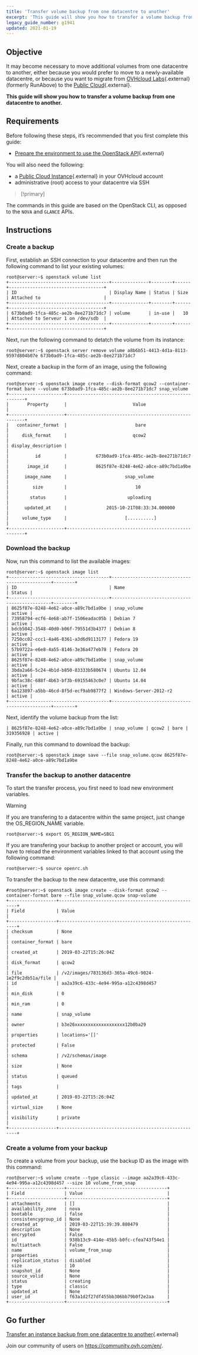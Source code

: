 ```yaml
---
title: 'Transfer volume backup from one datacentre to another'
excerpt: 'This guide will show you how to transfer a volume backup from one datacentre to another'
legacy_guide_number: g1941
updated: 2021-01-19
---
```



## Objective

It may become necessary to move additional volumes from one datacentre to another, either because you would prefer to move to a newly-available datacentre, or because you want to migrate from [OVHcloud Labs](https://labs.ovh.com/){.external} (formerly RunAbove) to the [Public Cloud](https://www.ovhcloud.com/en-ca/public-cloud/compute/){.external}.

**This guide will show you how to transfer a volume backup from one datacentre to another.**

## Requirements

Before following these steps, it’s recommended that you first complete this guide:

* [Prepare the environment to use the OpenStack API](/pages/public_cloud/compute/prepare_the_environment_for_using_the_openstack_api){.external}

You will also need the following:

* a [Public Cloud Instance](https://www.ovhcloud.com/en-ca/public-cloud/compute/){.external} in your OVHcloud account
* administrative (root) access to your datacentre via SSH

> [!primary]
>
The commands in this guide are based on the OpenStack CLI, as opposed to the `NOVA` and `GLANCE` APIs.
>


## Instructions

### Create a backup

First, establish an SSH connection to your datacentre and then run the following command to list your existing volumes:

```
root@server:~$ openstack volume list
+--------------------------------------+--------------+--------+------+------------------------------------+
| ID                                   | Display Name | Status | Size | Attached to                        |
+--------------------------------------+--------------+--------+------+------------------------------------+
| 673b0ad9-1fca-485c-ae2b-8ee271b71dc7 | volume       | in-use |   10 | Attached to Serveur 1 on /dev/sdb  |
+--------------------------------------+--------------+--------+------+------------------------------------+
```

Next, run the following command to detatch the volume from its instance:

```
root@server:~$ openstack server remove volume a8b6b51-4413-4d1a-8113-9597d804b07e 673b0ad9-1fca-485c-ae2b-8ee271b71dc7
```

Next, create a backup in the form of an image, using the following command:

```
root@server:~$ openstack image create --disk-format qcow2 --container-format bare --volume 673b0ad9-1fca-485c-ae2b-8ee271b71dc7 snap_volume
+---------------------+------------------------------------------------------+
|       Property      |                         Value                        |
+---------------------+------------------------------------------------------+
|   container_format  |                          bare                        |
|     disk_format     |                         qcow2                        |
| display_description |                                                      |
|          id         |           673b0ad9-1fca-485c-ae2b-8ee271b71dc7       |
|       image_id      |           8625f87e-8248-4e62-a0ce-a89c7bd1a9be       |
|      image_name     |                      snap_volume                     |
|         size        |                          10                          |
|        status       |                       uploading                      |
|      updated_at     |               2015-10-21T08:33:34.000000             |
|     volume_type     |                      [..........]                    |
+---------------------+------------------------------------------------------+
```

### Download the backup

Now, run this command to list the available images:

```
root@server:~$ openstack image list
+--------------------------------------+-----------------------------------------------+--------+
| ID                                   | Name                                          | Status |
+--------------------------------------+-----------------------------------------------+--------+
| 8625f87e-8248-4e62-a0ce-a89c7bd1a9be | snap_volume                                   | active |
| 73958794-ecf6-4e68-ab7f-1506eadac05b | Debian 7                                      | active |
| bdcb5042-3548-40d0-b06f-79551d3b4377 | Debian 8                                      | active |
| 7250cc02-ccc1-4a46-8361-a3d6d9113177 | Fedora 19                                     | active |
| 57b9722a-e6e8-4a55-8146-3e36a477eb78 | Fedora 20                                     | active |
| 8625f87e-8248-4e62-a0ce-a89c7bd1a9be | snap_volume                                   | active |
| 3bda2a66-5c24-4b1d-b850-83333b580674 | Ubuntu 12.04                                  | active |
| 9bfac38c-688f-4b63-bf3b-69155463c0e7 | Ubuntu 14.04                                  | active |
| 6a123897-a5bb-46cd-8f5d-ecf9ab9877f2 | Windows-Server-2012-r2                        | active |
+--------------------------------------+-----------------------------------------------+--------+
```

Next, identify the volume backup from the list:

```
| 8625f87e-8248-4e62-a0ce-a89c7bd1a9be | snap_volume | qcow2 | bare | 319356928 | active |
```

Finally, run this command to download the backup:

```
root@server:~$ openstack image save --file snap_volume.qcow 8625f87e-8248-4e62-a0ce-a89c7bd1a9be
```

### Transfer the backup to another datacentre

To start the transfer process, you first need to load new environment variables.

> [!warning]
>
If you are transfering to a datacentre within the same project, just change the OS_REGION_NAME variable.
>

```
root@server:~$ export OS_REGION_NAME=SBG1
```

If you are transfering your backup to another project or account, you will have to reload the environment variables linked to that account using the following command:

```
root@server:~$ source openrc.sh
```

To transfer the backup to the new datacentre, use this command:

```
#root@server:~$ openstack image create --disk-format qcow2 --container-format bare --file snap_volume.qcow snap-volume
+------------------+------------------------------------------------------+
| Field            | Value                                                |
+------------------+------------------------------------------------------+
| checksum         | None                                                 |
| container_format | bare                                                 |
| created_at       | 2019-03-22T15:26:04Z                                 |
| disk_format      | qcow2                                                |
| file             | /v2/images/783136d3-365a-49c6-9024-1e2f9c2db51a/file |
| id               | aa2a39c6-433c-4e94-995a-a12c4398d457                 |
| min_disk         | 0                                                    |
| min_ram          | 0                                                    |
| name             | snap_volume                                          |
| owner            | b3e26xxxxxxxxxxxxxxxxxxx12b0ba29                     |
| properties       | locations='[]'                                       |
| protected        | False                                                |
| schema           | /v2/schemas/image                                    |
| size             | None                                                 |
| status           | queued                                               |
| tags             |                                                      |
| updated_at       | 2019-03-22T15:26:04Z                                 |
| virtual_size     | None                                                 |
| visibility       | private                                              |
+------------------+------------------------------------------------------+
```

### Create a volume from your backup

To create a volume from your backup, use the backup ID as the image with this command:

```
root@server:~$ volume create --type classic --image aa2a39c6-433c-4e94-995a-a12c4398d457 --size 10 volume_from_snap
+---------------------+--------------------------------------+
| Field               | Value                                |
+---------------------+--------------------------------------+
| attachments         | []                                   |
| availability_zone   | nova                                 |
| bootable            | false                                |
| consistencygroup_id | None                                 |
| created_at          | 2019-03-22T15:39:39.880479           |
| description         | None                                 |
| encrypted           | False                                |
| id                  | 938b13c9-414e-45b5-b0fc-cfea743f54e1 |
| multiattach         | False                                |
| name                | volume_from_snap                     |
| properties          |                                      |
| replication_status  | disabled                             |
| size                | 10                                   |
| snapshot_id         | None                                 |
| source_volid        | None                                 |
| status              | creating                             |
| type                | classic                              |
| updated_at          | None                                 |
| user_id             | f63a1d2f27df455bb306bb79b0f2e2aa     |
+---------------------+--------------------------------------+
```

## Go further

[Transfer an instance backup from one datacentre to another](/pages/public_cloud/compute/transfer_instance_backup_from_one_datacentre_to_another){.external}

Join our community of users on <https://community.ovh.com/en/>.
